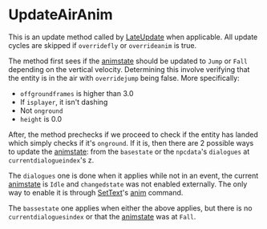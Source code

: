 # UpdateAirAnim

This is an update method called by [LateUpdate](Unity%20events/LateUpdate.md) when applicable. All update cycles are skipped if `overridefly` or `overrideanim` is true.

The method first sees if the [animstate](../Animations/animstate.md) should be updated to `Jump` or `Fall` depending on the vertical velocity. Determining this involve verifying that the entity is in the air with `overridejump` being false. More specifically:

* `offgroundframes` is higher than 3.0
* If `isplayer`, it isn't dashing
* Not `onground`
* `height` is 0.0

After, the method prechecks if we proceed to check if the entity has landed which simply checks if it's `onground`. If it is, then there are 2 possible ways to update the [animstate](../Animations/animstate.md): from the `basestate` or the `npcdata`'s `dialogues` at `currentdialogueindex`'s z. 

The `dialogues` one is done when it applies while not in an event, the current [animstate](../Animations/animstate.md) is `Idle` and `changedstate` was not enabled externally. The only way to enable it is through [SetText](../../../SetText/SetText.md)'s [anim](../../../SetText/Individual%20commands/Anim.md) command.

The `bassestate` one applies when either the above applies, but there is no `currentdialoguesindex` or that the [animstate](../Animations/animstate.md) was at `Fall`.
